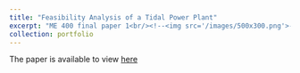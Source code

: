 ```yaml
---
title: "Feasibility Analysis of a Tidal Power Plant"
excerpt: "ME 400 final paper 1<br/><!--<img src='/images/500x300.png'>-->"
collection: portfolio
---
```


The paper is available to view <a href="https://drive.google.com/file/d/1w_J040koVxrRz8mbgVV4nMyXSYwaXj2H/view">here</a>
